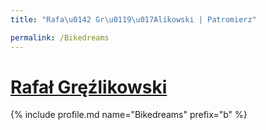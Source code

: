 ```yaml
---
title: "Rafa\u0142 Gr\u0119\u017Alikowski | Patromierz"

permalink: /Bikedreams
---
```


# [Rafał Gręźlikowski](https://patronite.pl/Bikedreams)

{% include profile.md name="Bikedreams" prefix="b" %}
